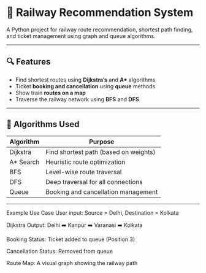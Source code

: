 # 🚄 Railway Recommendation System

A Python project for railway route recommendation, shortest path finding, and ticket management using graph and queue algorithms.

---

## 🔍 Features

- Find shortest routes using **Dijkstra’s** and **A\*** algorithms
- Ticket **booking and cancellation** using **queue** methods
- Show train **routes on a map** 
- Traverse the railway network using **BFS** and **DFS**

---

## 🧠 Algorithms Used

| Algorithm   | Purpose                                |
|------------|----------------------------------------|
| Dijkstra   | Find shortest path (based on weights)  |
| A\* Search | Heuristic route optimization           |
| BFS        | Level-wise route traversal             |
| DFS        | Deep traversal for all connections     |
| Queue      | Booking and cancellation management    |

---
 Example Use Case
User input: Source = Delhi, Destination = Kolkata

Dijkstra Output: Delhi ➡️ Kanpur ➡️ Varanasi ➡️ Kolkata

Booking Status: Ticket added to queue (Position 3)

Cancellation Status: Removed from queue

Route Map: A visual graph showing the railway path
